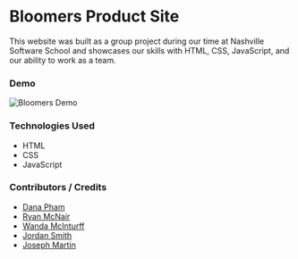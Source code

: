 # Bloomers Product Site
This website was built as a group project during our time at Nashville Software School and showcases our skills with HTML, CSS, JavaScript, and our ability to work as a team.

### Demo

![Bloomers Demo](demo/bloomers.gif)

### Technologies Used
* HTML
* CSS
* JavaScript

### Contributors / Credits
* [Dana Pham](https://github.com/danapham)
* [Ryan McNair](https://github.com/ryanmcnair)
* [Wanda McInturff](https://github.com/wmmcinturff)
* [Jordan Smith](https://github.com/JSmith989)
* [Joseph Martin](https://github.com/josephtmartin)
